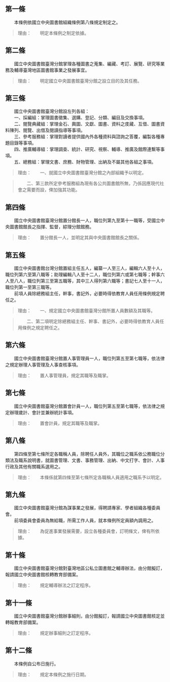 第一條 
-------
　　本條例依國立中央圖書館組織條例第八條規定制定之。  
> 理由：　　明定本條例之制定依據。



第二條 
-------
　　國立中央圖書館臺灣分館掌理各種圖書之蒐集、編藏、考訂、展覽、研究等業務及輔導臺灣地區圖書館事業之發展事宜。  
> 理由：　　明定國立中央圖書館臺灣分館之設立目的及其任務。



第三條 
-------
　　國立中央圖書館臺灣分館設左列各組：  
　　一、採編組：掌理圖書徵集、選購、登記、分類、編目及交換事項。  
　　二、閱覽典藏組：掌理金石、輿圖、文獻、圖書、資料之庋藏、互借、圖書資料陳列、閱覽、出借及閱讀指導等事項。  
　　三、參考服務組：掌理對讀者提供國內外各種資料與諮詢之答覆，編製各種專題目錄等事項。  
　　四、推廣輔導組：掌理調查、統計、研究、視察、輔導、推廣及館際連繫等事項。  
　　五、總務組：掌理文書、庶務、財物管理、出納及不屬其他各組之事項。  
> 理由：　　一、就國立中央圖書館臺灣分館之內部組織予以明定。

> 　　二、第三款所定參考服務組為現有各公共圖書館所無，乃係因應現代社會之需要而設，俾加強其功能。



第四條 
-------
　　國立中央圖書館臺灣分館置分館長一人，職位列第九至第十一職等，受國立中央圖書館館長之指揮、監督，綜理分館館務。  
> 理由：　　置分館長一人，並明定其與中央圖書館館長之關係。



第五條 
-------
　　國立中央圖書館台灣分館置組主任五人，編纂一人至三人，編輯六人至十人，職位列第六至第八職等；助理編輯八人至十二人，職位列第六或第七職等；幹事六人至八人，職位列第三至第五職等，其中三人得列第六職等；書記七人至十一人，職位列第一至第三職等。  
　　前項人員除總務組主任，幹事，書記外，必要時得依教育人員任用條例規定聘任之。  
> 理由：　　一、規定國立中央圖書館臺灣分館所置人員數額及其職等。

> 　　二、第二項明定除總務組主任、幹事、書記外，必要時得依教育人員任用條例之規定聘任之。



第六條 
-------
　　國立中央圖書館臺灣分館置人事管理員一人，職位列第五至第七職等，依法律之規定辦理人事管理及人事查核事項。  
> 理由：　　置人事管理員，規定其職等及職掌。



第七條 
-------
　　國立中央圖書館臺灣分館置會計員一人，職位列第五至第七職等，依法律之規定辦理歲計、會計並兼辦統計事項。  
> 理由：　　置會計員，規定其職等及職掌。



第八條 
-------
　　第四條至第七條所定各職稱人員，除聘任人員外，其職位之職系依公務職位分類法及職系說明書，就圖書管理、文書、事務管理、出納、中文打字、會計、人事行政及其他有關職系選用之。  
> 理由：　　本條係就第四條至第七條所定各職稱人員適用之職系予以明定。



第九條 
-------
　　國立中央圖書館臺灣分館為謀事業之發展，得聘請專家、學者組織各種委員會。  
　　前項委員會委員為無給職，所需工作人員，就本條例所定員額內調用之。  
> 理由：　　為促進事業發展需要，設立各種委員會，訂明條文，俾有所依據。



第十條 
-------
　　國立中央圖書館臺灣分館對臺灣地區公私立圖書館之輔導辦法，由分館擬訂，報請國立中央圖書館核轉教育部備案。  
> 理由：　　規定輔導辦法之訂定程序。



第十一條 
---------
　　國立中央圖書館臺灣分館辦事細則，由分館擬訂，報請國立中央圖書館核定並轉報教育部備案。  
> 理由：　　規定辦事細則之訂定程序。



第十二條 
---------
　　本條例自公布日施行。  
> 理由：　　規定本條例之施行日期。